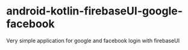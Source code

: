 # android-kotlin-firebaseUI-google-facebook

Very simple application for google and facebook login with firebaseUI
